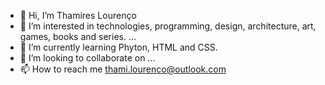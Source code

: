 - 👋 Hi, I’m Thamires Lourenço
- 👀 I’m interested in technologies, programming, design, architecture, art, games, books and series. ...
- 🌱 I’m currently learning Phyton, HTML and CSS.
- 💞️ I’m looking to collaborate on ...
- 📫 How to reach me thami.lourenco@outlook.com 

<!---
thamiresl/thamiresl is a ✨ special ✨ repository because its `README.md` (this file) appears on your GitHub profile.
You can click the Preview link to take a look at your changes.
--->
